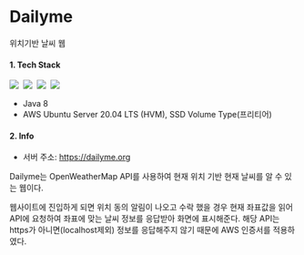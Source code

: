 # Dailyme
위치기반 날씨 웹

#### 1. Tech Stack
<img src="https://img.shields.io/badge/Sping%20Boot-6DB33F?style=flat&logo=Spring%20Boot&logoColor=555"/>&nbsp;
<img src="https://img.shields.io/badge/AWS-FF9900?style=flat&logo=Amazon&logoColor=555"/>&nbsp;
<img src="https://img.shields.io/badge/Linux-FCC624?style=flat&logo=Linux&logoColor=555"/>&nbsp;
<img src="https://img.shields.io/badge/Java-007396?style=flat&logo=Java&logoColor=555"/>

- Java 8
- AWS Ubuntu Server 20.04 LTS (HVM), SSD Volume Type(프리티어)

#### 2. Info

- 서버 주소: <https://dailyme.org>

Dailyme는 OpenWeatherMap API를 사용하여 현재 위치 기반 현재 날씨를 알 수 있는 웹이다.
 
웹사이트에 진입하게 되면 위치 동의 알림이 나오고 수락 했을 경우 현재 좌표값을 읽어 API에 요청하여 좌표에 맞는 날씨 정보를 응답받아 화면에 표시해준다. 해당 API는 https가 아니면(localhost제외) 정보를 응답해주지 않기 때문에 AWS 인증서를 적용하였다.  
